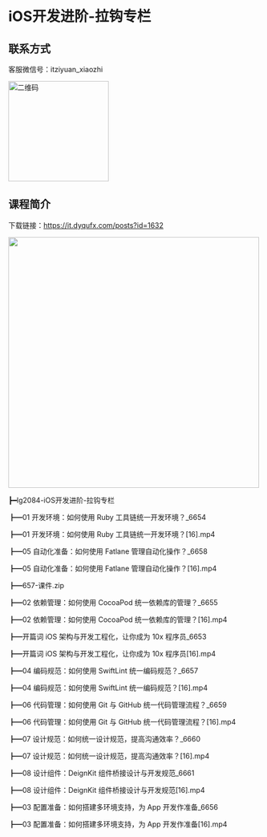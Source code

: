 # iOS开发进阶-拉钩专栏

## 联系方式

客服微信号：itziyuan_xiaozhi

<img src="https://ziyuanyun.oss-cn-guangzhou.aliyuncs.com/common/20240614073449/666b82192834a.jpg" width="200" height="200" alt="二维码">

## 课程简介

下载链接：https://it.dyqufx.com/posts?id=1632

<img src="https://ziyuanyun.oss-cn-guangzhou.aliyuncs.com/yun/20240515183455/66448fcf7b8dc.jpg" width="500" alt="">

  ┣━lg2084-iOS开发进阶-拉钩专栏

 ┣━01 开发环境：如何使用 Ruby 工具链统一开发环境？_6654

 ┣━01 开发环境：如何使用 Ruby 工具链统一开发环境？[16].mp4

 ┣━05 自动化准备：如何使用 Fatlane 管理自动化操作？_6658

 ┣━05 自动化准备：如何使用 Fatlane 管理自动化操作？[16].mp4

 ┣━657-课件.zip

 ┣━02 依赖管理：如何使用 CocoaPod 统一依赖库的管理？_6655

 ┣━02 依赖管理：如何使用 CocoaPod 统一依赖库的管理？[16].mp4

 ┣━开篇词 iOS 架构与开发工程化，让你成为 10x 程序员_6653

 ┣━开篇词 iOS 架构与开发工程化，让你成为 10x 程序员[16].mp4

 ┣━04 编码规范：如何使用 SwiftLint 统一编码规范？_6657

 ┣━04 编码规范：如何使用 SwiftLint 统一编码规范？[16].mp4

 ┣━06 代码管理：如何使用 Git 与 GitHub 统一代码管理流程？_6659

 ┣━06 代码管理：如何使用 Git 与 GitHub 统一代码管理流程？[16].mp4

 ┣━07 设计规范：如何统一设计规范，提高沟通效率？_6660

 ┣━07 设计规范：如何统一设计规范，提高沟通效率？[16].mp4

 ┣━08 设计组件：DeignKit 组件桥接设计与开发规范_6661

 ┣━08 设计组件：DeignKit 组件桥接设计与开发规范[16].mp4

 ┣━03 配置准备：如何搭建多环境支持，为 App 开发作准备_6656

 ┣━03 配置准备：如何搭建多环境支持，为 App 开发作准备[16].mp4

  